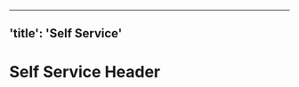 <!-- ##DOCS-SOURCER-START
{"sourcePlugin":"Local File Copier","hash":"8f644c196429e81a278b19be9140d49b"}
##DOCS-SOURCER-END -->

---
'title': 'Self Service'
---

# Self Service Header
